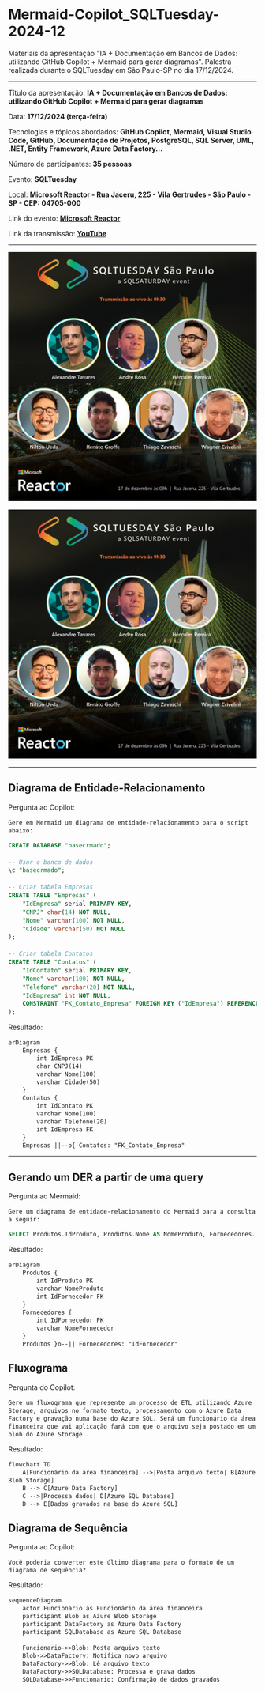 # Mermaid-Copilot_SQLTuesday-2024-12
Materiais da apresentação "IA + Documentação em Bancos de Dados: utilizando GitHub Copilot + Mermaid para gerar diagramas". Palestra realizada durante o SQLTuesday em São Paulo-SP no dia 17/12/2024.

---

Título da apresentação: **IA + Documentação em Bancos de Dados: utilizando GitHub Copilot + Mermaid para gerar diagramas**

Data: **17/12/2024 (terça-feira)**

Tecnologias e tópicos abordados: **GitHub Copilot, Mermaid, Visual Studio Code, GitHub, Documentação de Projetos, PostgreSQL, SQL Server, UML, .NET, Entity Framework, Azure Data Factory...**

Número de participantes: **35 pessoas**

Evento: **SQLTuesday**

Local: **Microsoft Reactor - Rua Jaceru, 225 - Vila Gertrudes - São Paulo - SP - CEP: 04705-000**

Link do evento: [**Microsoft Reactor**](https://developer.microsoft.com/pt-br/reactor/events/24240/)

Link da transmissão: [**YouTube**](https://www.youtube.com/watch?v=2_vlhxP4U1M)




---

![Banner de divulgação](img/banner.jpg)

![Banner de divulgação](img/banner.jpg)

---

## Diagrama de Entidade-Relacionamento

Pergunta ao Copilot:

```text
Gere em Mermaid um diagrama de entidade-relacionamento para o script abaixo:
```

```sql
CREATE DATABASE "basecrmado";

-- Usar o banco de dados
\c "basecrmado";

-- Criar tabela Empresas
CREATE TABLE "Empresas" (
    "IdEmpresa" serial PRIMARY KEY,
    "CNPJ" char(14) NOT NULL,
    "Nome" varchar(100) NOT NULL,
    "Cidade" varchar(50) NOT NULL
);

-- Criar tabela Contatos
CREATE TABLE "Contatos" (
    "IdContato" serial PRIMARY KEY,
    "Nome" varchar(100) NOT NULL,
    "Telefone" varchar(20) NOT NULL,
    "IdEmpresa" int NOT NULL,
    CONSTRAINT "FK_Contato_Empresa" FOREIGN KEY ("IdEmpresa") REFERENCES "Empresas"("IdEmpresa")
);
```

Resultado:

```mermaid
erDiagram
    Empresas {
        int IdEmpresa PK
        char CNPJ(14)
        varchar Nome(100)
        varchar Cidade(50)
    }
    Contatos {
        int IdContato PK
        varchar Nome(100)
        varchar Telefone(20)
        int IdEmpresa FK
    }
    Empresas ||--o{ Contatos: "FK_Contato_Empresa"
```

---

## Gerando um  DER a partir de uma query

Pergunta ao Mermaid:

```text
Gere um diagrama de entidade-relacionamento do Mermaid para a consulta a seguir:
```

```sql
SELECT Produtos.IdProduto, Produtos.Nome AS NomeProduto, Fornecedores.IdFornecedor, Fornecedores.Nome AS NomeFornecedor FROM Produtos INNER JOIN Fornecedores ON Produtos.IdFornecedor = Fornecedores.IdFornecedor;
```

Resultado:

```mermaid
erDiagram
    Produtos {
        int IdProduto PK
        varchar NomeProduto
        int IdFornecedor FK
    }
    Fornecedores {
        int IdFornecedor PK
        varchar NomeFornecedor
    }
    Produtos }o--|| Fornecedores: "IdFornecedor"
```

## Fluxograma

Pergunta do Copilot:

```text
Gere um fluxograma que represente um processo de ETL utilizando Azure Storage, arquivos no formato texto, processamento com o Azure Data Factory e gravação numa base do Azure SQL. Será um funcionário da área financeira que vai aplicação fará com que o arquivo seja postado em um blob do Azure Storage...
```

Resultado:

```mermaid
flowchart TD
    A[Funcionário da área financeira] -->|Posta arquivo texto| B[Azure Blob Storage]
    B --> C[Azure Data Factory]
    C -->|Processa dados| D[Azure SQL Database]
    D --> E[Dados gravados na base do Azure SQL]
```

## Diagrama de Sequência

Pergunta ao Copilot:

```text
Você poderia converter este último diagrama para o formato de um diagrama de sequência?
```

Resultado:

```mermaid
sequenceDiagram
    actor Funcionario as Funcionário da área financeira
    participant Blob as Azure Blob Storage
    participant DataFactory as Azure Data Factory
    participant SQLDatabase as Azure SQL Database

    Funcionario->>Blob: Posta arquivo texto
    Blob->>DataFactory: Notifica novo arquivo
    DataFactory->>Blob: Lê arquivo texto
    DataFactory->>SQLDatabase: Processa e grava dados
    SQLDatabase->>Funcionario: Confirmação de dados gravados
```